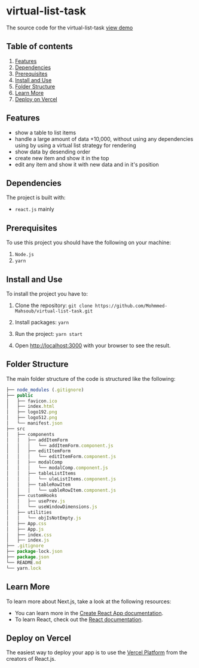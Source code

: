 # virtual-list-task

The source code for the virtual-list-task [view demo](https://virtual-list-task.vercel.app)

## Table of contents

1. [Features](#features)
2. [Dependencies](#dependencies)
3. [Prerequisites](#prerequisites)
4. [Install and Use](#install-and-use)
5. [Folder Structure](#folder-structure)
6. [Learn More](#learn-more)
7. [Deploy on Vercel](#deploy-on-vercel)

## Features

- show a table to list items
- handle a large amount of data +10,000, without using any dependencies using by using a virtual list strategy for rendering
- show data by desending order
- create new item and show it in the top
- edit any item and show it with new data and in it's position

## Dependencies

The project is built with:

- `react.js` mainly

## Prerequisites

To use this project you should have the following on your machine:

1. `Node.js`
2. `yarn`

## Install and Use

To install the project you have to:

1. Clone the repository:
   `git clone https://github.com/Mohmmed-Mahsoub/virtual-list-task.git`

2. Install packages:
   `yarn`

3. Run the project:
   `yarn start`

4. Open [http://localhost:3000](http://localhost:3000) with your browser to see the result.

## Folder Structure

The main folder structure of the code is structured like the following:

```js
├── node_modules (.gitignore)
├── public
│   ├── favicon.ico
│   ├── index.html
│   ├── logo192.png
│   ├── logo512.png
│   └── manifest.json
├── src
│   ├── components
│   │   ├── addItemForm
│   │   │   └── addItemForm.component.js
│   │   ├── editItemForm
│   │   │   └── editItemForm.component.js
│   │   ├── modalComp
│   │   │   └── modalComp.component.js
│   │   ├── tableListItems
│   │   │   └── uleListItems.component.js
│   │   ├── tableRowItem
│   │   │   └── uableRowItem.component.js
│   ├── customHooks
│   │   ├── usePrev.js
│   │   └── useWindowDimensions.js
│   ├── utilities
│   │   └── objIsNotEmpty.js
│   ├── App.css
│   ├── App.js
│   ├── index.css
│   ├── index.js
├── .gitignore
├── package-lock.json
├── package.json
└── README.md
└── yarn.lock
```

## Learn More

To learn more about Next.js, take a look at the following resources:

- You can learn more in the [Create React App documentation](https://facebook.github.io/create-react-app/docs/getting-started).
- To learn React, check out the [React documentation](https://reactjs.org/).

## Deploy on Vercel

The easiest way to deploy your app is to use the [Vercel Platform](https://vercel.com/new?utm_medium=default-template&filter=next.js&utm_source=create-next-app&utm_campaign=create-next-app-readme) from the creators of React.js.
